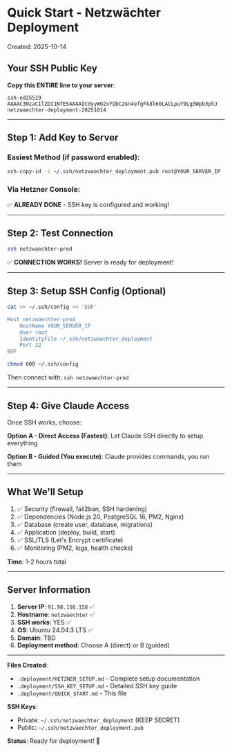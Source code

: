 # Quick Start - Netzwächter Deployment

Created: 2025-10-14

## Your SSH Public Key

**Copy this ENTIRE line to your server**:

```
ssh-ed25519 AAAAC3NzaC1lZDI1NTE5AAAAICdyyWO2xYQbC2Gn4efgFk8l60LACLpuY9Lg3Wpb3phJ netzwaechter-deployment-20251014
```

---

## Step 1: Add Key to Server

### Easiest Method (if password enabled):
```bash
ssh-copy-id -i ~/.ssh/netzwaechter_deployment.pub root@YOUR_SERVER_IP
```

### Via Hetzner Console:
✅ **ALREADY DONE** - SSH key is configured and working!

---

## Step 2: Test Connection

```bash
ssh netzwaechter-prod
```

✅ **CONNECTION WORKS!** Server is ready for deployment!

---

## Step 3: Setup SSH Config (Optional)

```bash
cat >> ~/.ssh/config << 'EOF'

Host netzwaechter-prod
    HostName YOUR_SERVER_IP
    User root
    IdentityFile ~/.ssh/netzwaechter_deployment
    Port 22
EOF

chmod 600 ~/.ssh/config
```

Then connect with: `ssh netzwaechter-prod`

---

## Step 4: Give Claude Access

Once SSH works, choose:

**Option A - Direct Access (Fastest)**:
Let Claude SSH directly to setup everything

**Option B - Guided (You execute)**:
Claude provides commands, you run them

---

## What We'll Setup

1. ✅ Security (firewall, fail2ban, SSH hardening)
2. ✅ Dependencies (Node.js 20, PostgreSQL 16, PM2, Nginx)
3. ✅ Database (create user, database, migrations)
4. ✅ Application (deploy, build, start)
5. ✅ SSL/TLS (Let's Encrypt certificate)
6. ✅ Monitoring (PM2, logs, health checks)

**Time**: 1-2 hours total

---

## Server Information

1. **Server IP**: `91.98.156.158` ✅
2. **Hostname**: `netzwaechter` ✅
3. **SSH works**: YES ✅
4. **OS**: Ubuntu 24.04.3 LTS ✅
5. **Domain**: TBD
6. **Deployment method**: Choose A (direct) or B (guided)

---

**Files Created**:
- `.deployment/HETZNER_SETUP.md` - Complete setup documentation
- `.deployment/SSH_KEY_SETUP.md` - Detailed SSH key guide
- `.deployment/QUICK_START.md` - This file

**SSH Keys**:
- Private: `~/.ssh/netzwaechter_deployment` (KEEP SECRET)
- Public: `~/.ssh/netzwaechter_deployment.pub`

**Status**: Ready for deployment! 🚀
